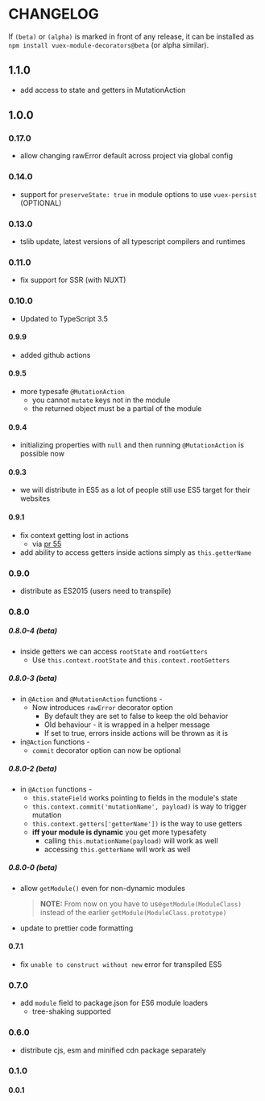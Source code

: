 # CHANGELOG

If `(beta)` or `(alpha)` is marked in front of any release, it can be
installed as `npm install vuex-module-decorators@beta` (or alpha similar).

## 1.1.0
- add access to state and getters in MutationAction

## 1.0.0

### 0.17.0 

- allow changing rawError default across project via global config

### 0.14.0

- support for `preserveState: true` in module options to use `vuex-persist` (OPTIONAL)

### 0.13.0

- tslib update, latest versions of all typescript compilers and runtimes

### 0.11.0

- fix support for SSR (with NUXT)

### 0.10.0

- Updated to TypeScript 3.5

#### 0.9.9

- added github actions

#### 0.9.5

- more typesafe `@MutationAction`
  - you cannot `mutate` keys not in the module
  - the returned object must be a partial of the module

#### 0.9.4

- initializing properties with `null` and then running `@MutationAction` is possible now

#### 0.9.3

- we will distribute in ES5 as a lot of people still use ES5 target for their websites

#### 0.9.1

- fix context getting lost in actions
  - via [pr 55](https://github.com/championswimmer/vuex-module-decorators/pull/55)
- add ability to access getters inside actions simply as `this.getterName`

### 0.9.0

- distribute as ES2015 (users need to transpile)

### 0.8.0

##### 0.8.0-4 (beta)

- inside getters we can access `rootState` and `rootGetters`
  - Use `this.context.rootState` and `this.context.rootGetters`

##### 0.8.0-3 (beta)

- in `@Action` and `@MutationAction` functions -
  - Now introduces `rawError` decorator option
    - By default they are set to false to keep the old behavior
    - Old behaviour - it is wrapped in a helper message
    - If set to true, errors inside actions will be thrown as it is
- in`@Action` functions -
  - `commit` decorator option can now be optional

##### 0.8.0-2 (beta)

- in `@Action` functions -
  - `this.stateField` works pointing to fields in the module's state
  - `this.context.commit('mutationName', payload)` is way to trigger mutation
  - `this.context.getters['getterName'])` is the way to use getters
  - **iff your module is dynamic** you get more typesafety
    - calling `this.mutationName(payload)` will work as well
    - accessing `this.getterName` will work as well

##### 0.8.0-0 (beta)

- allow `getModule()` even for non-dynamic modules

  > **NOTE:** From now on you have to use`getModule(ModuleClass)`
  > instead of the earlier `getModule(ModuleClass.prototype)`

- update to prettier code formatting

#### 0.7.1

- fix `unable to construct without new` error for transpiled ES5

### 0.7.0

- add `module` field to package.json for ES6 module loaders
  - tree-shaking supported

### 0.6.0

- distribute cjs, esm and minified cdn package separately

### 0.1.0

#### 0.0.1
